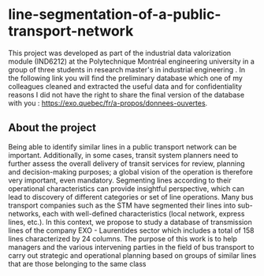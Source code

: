 # line-segmentation-of-a-public-transport-network
This project was developed as part of the industrial data valorization module (IND6212) at the Polytechnique Montréal engineering university in a group of three students in research master's in industrial engineering . In the following link you will find the preliminary database which one of my colleagues cleaned and extracted the useful data and for confidentiality reasons I did not have the right to share the final version of  the database with you : https://exo.quebec/fr/a-propos/donnees-ouvertes.
## About the project
Being able to identify similar lines in a public transport network can be important. Additionally, in some cases, transit system planners need to further assess the overall delivery of transit services for review, planning and decision-making purposes; a global vision of the operation is therefore very important, even mandatory. Segmenting lines according to their operational characteristics can provide insightful perspective, which can lead to discovery of different categories or set of line operations. Many bus transport companies such as the STM have segmented their lines into sub-networks, each with well-defined characteristics (local network, express lines, etc.). In this context, we propose to study a database of transmission lines of the company EXO - Laurentides sector which includes a total of 158 lines characterized by 24 columns. The purpose of this work is to help managers and the various intervening parties in the field of bus transport to carry out strategic and operational planning based on groups of similar lines that are those belonging to the same class
